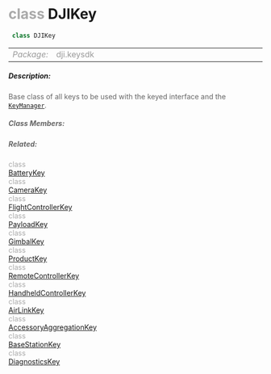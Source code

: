 <div class="article"><h1 ><font color="#AAA">class </font>DJIKey</h1></div>

~~~java
 class DJIKey 
~~~

<html><table class="table-supportedby"><tr valign="top"><td width=15%><font color="#999"><i>Package:</i></td><td width=85%><font color="#999">dji.keysdk</td></tr></table></html>



##### Description:



<font color="#666">Base class of all keys to be used with the keyed interface and the  <code><a href="/Components/KeyManager/DJIKeyManager.html#djikeymanager">KeyManager</a></code>.



##### Class Members:



##### Related:

<div class="api-row" id="djibatterykey"><div class="api-col left"></div><div class="api-col middle" style="color:#AAA">class</div><div class="api-col right"><a href="/Components/KeyManager/DJIBatteryKey.html">BatteryKey</a></div></div><div class="api-row" id="djicamerakey"><div class="api-col left"></div><div class="api-col middle" style="color:#AAA">class</div><div class="api-col right"><a href="/Components/KeyManager/DJICameraKey.html">CameraKey</a></div></div><div class="api-row" id="djiflightcontrollerkey"><div class="api-col left"></div><div class="api-col middle" style="color:#AAA">class</div><div class="api-col right"><a href="/Components/KeyManager/DJIFlightControllerKey.html">FlightControllerKey</a></div></div><div class="api-row" id="djipayloadkey"><div class="api-col left"></div><div class="api-col middle" style="color:#AAA">class</div><div class="api-col right"><a href="/Components/KeyManager/DJIPayloadKey.html">PayloadKey</a></div></div><div class="api-row" id="djigimbalkey"><div class="api-col left"></div><div class="api-col middle" style="color:#AAA">class</div><div class="api-col right"><a href="/Components/KeyManager/DJIGimbalKey.html">GimbalKey</a></div></div><div class="api-row" id="djiproductkey"><div class="api-col left"></div><div class="api-col middle" style="color:#AAA">class</div><div class="api-col right"><a href="/Components/KeyManager/DJIProductKey.html">ProductKey</a></div></div><div class="api-row" id="djiremotecontrollerkey"><div class="api-col left"></div><div class="api-col middle" style="color:#AAA">class</div><div class="api-col right"><a href="/Components/KeyManager/DJIRemoteControllerKey.html">RemoteControllerKey</a></div></div><div class="api-row" id="djihandheldcontrollerkey"><div class="api-col left"></div><div class="api-col middle" style="color:#AAA">class</div><div class="api-col right"><a href="/Components/KeyManager/DJIHandheldControllerKey.html">HandheldControllerKey</a></div></div><div class="api-row" id="djiairlinkkey"><div class="api-col left"></div><div class="api-col middle" style="color:#AAA">class</div><div class="api-col right"><a href="/Components/KeyManager/DJIAirLinkKey.html">AirLinkKey</a></div></div><div class="api-row" id="djiaccessorykey"><div class="api-col left"></div><div class="api-col middle" style="color:#AAA">class</div><div class="api-col right"><a href="/Components/KeyManager/DJIAccessoryKey.html">AccessoryAggregationKey</a></div></div><div class="api-row" id="djirtkbasestationkey"><div class="api-col left"></div><div class="api-col middle" style="color:#AAA">class</div><div class="api-col right"><a href="/Components/KeyManager/DJIRTKBaseStationKey.html">BaseStationKey</a></div></div><div class="api-row" id="djidiagnosticskey"><div class="api-col left"></div><div class="api-col middle" style="color:#AAA">class</div><div class="api-col right"><a href="/Components/KeyManager/DJIDiagnosticsKey.html">DiagnosticsKey</a></div></div>
